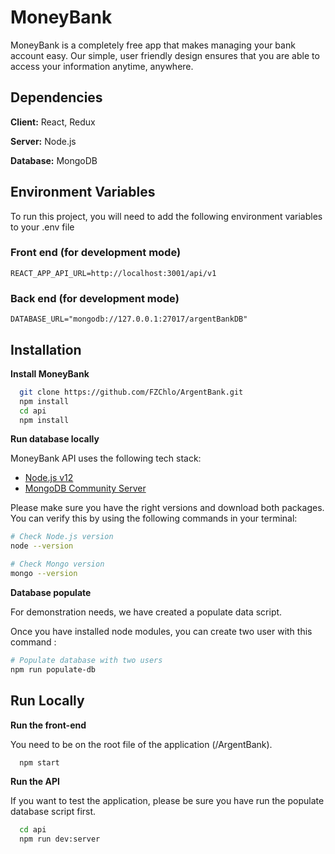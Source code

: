 # MoneyBank

MoneyBank is a completely free app that makes managing your bank account easy. Our simple, user friendly design ensures that you are able to access your information anytime, anywhere.

## Dependencies

**Client:** React, Redux

**Server:** Node.js

**Database:** MongoDB

## Environment Variables

To run this project, you will need to add the following environment variables to your .env file

### Front end (for development mode)

`REACT_APP_API_URL=http://localhost:3001/api/v1`

### Back end (for development mode)

`DATABASE_URL="mongodb://127.0.0.1:27017/argentBankDB"`

## Installation

**Install MoneyBank**

```bash
  git clone https://github.com/FZChlo/ArgentBank.git
  npm install
  cd api
  npm install
```

**Run database locally**

MoneyBank API uses the following tech stack:

- [Node.js v12](https://nodejs.org/en/)
- [MongoDB Community Server](https://www.mongodb.com/try/download/community)

Please make sure you have the right versions and download both packages. You can verify this by using the following commands in your terminal:

```bash
# Check Node.js version
node --version

# Check Mongo version
mongo --version
```

**Database populate**

For demonstration needs, we have created a populate data script.

Once you have installed node modules, you can create two user with this command :

```bash
# Populate database with two users
npm run populate-db
```

## Run Locally

**Run the front-end**

You need to be on the root file of the application (/ArgentBank).

```bash
  npm start
```

**Run the API**

If you want to test the application, please be sure you have run the populate database script first.

```bash
  cd api
  npm run dev:server
```
